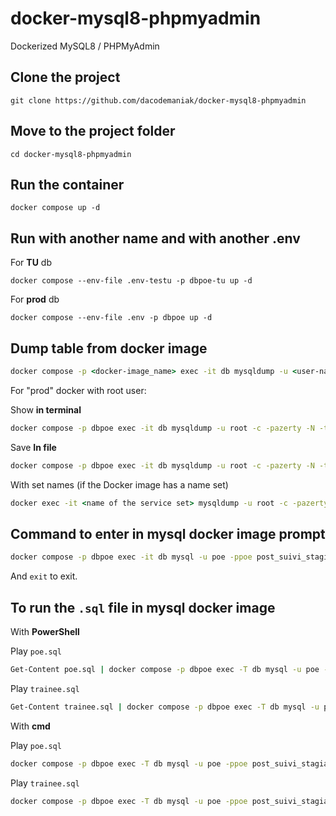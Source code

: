 # docker-mysql8-phpmyadmin

Dockerized MySQL8 / PHPMyAdmin

## Clone the project

`git clone https://github.com/dacodemaniak/docker-mysql8-phpmyadmin`

## Move to the project folder

`cd docker-mysql8-phpmyadmin`

## Run the container

`docker compose up -d`

## Run with another name and with another .env

For **TU** db

`docker compose --env-file .env-testu -p dbpoe-tu up -d`

For **prod** db

`docker compose --env-file .env -p dbpoe up -d`

## Dump table from docker image

```cmd
docker compose -p <docker-image_name> exec -it db mysqldump -u <user-name> -c -p -N -t -y --skip-opt --skip-comments --skip-quote-names post-suivi-stagiaire poe
```

For "prod" docker with root user:

Show **in terminal**

```cmd
docker compose -p dbpoe exec -it db mysqldump -u root -c -pazerty -N -t -y --skip-opt --skip-comments --skip-quote-names post_suivi_stagiaire poe
```

Save **In file**

```cmd
docker compose -p dbpoe exec -it db mysqldump -u root -c -pazerty -N -t -y --skip-opt --skip-comments --skip-quote-names post_suivi_stagiaire poe > poeTest.sql
```

With set names (if the Docker image has a name set)

```cmd
docker exec -it <name of the service set> mysqldump -u root -c -pazerty -N -t -y --skip-opt --skip-comments --skip-quote-names --default-character-set=utf8 post_suivi_stagiaire poe > poe.sql
```

## Command to enter in mysql docker image prompt

```cmd
docker compose -p dbpoe exec -it db mysql -u poe -ppoe post_suivi_stagiaire
```

And `exit` to exit.

## To run the `.sql` file in mysql docker image

With **PowerShell**

Play `poe.sql`

```cmd
Get-Content poe.sql | docker compose -p dbpoe exec -T db mysql -u poe -ppoe post_suivi_stagiaire
```

Play `trainee.sql`

```cmd
Get-Content trainee.sql | docker compose -p dbpoe exec -T db mysql -u poe -ppoe post_suivi_stagiaire
```

With **cmd**

Play `poe.sql`

```cmd
docker compose -p dbpoe exec -T db mysql -u poe -ppoe post_suivi_stagiaire < poe.sql
```

Play `trainee.sql`

```cmd
docker compose -p dbpoe exec -T db mysql -u poe -ppoe post_suivi_stagiaire < trainee.sql
```